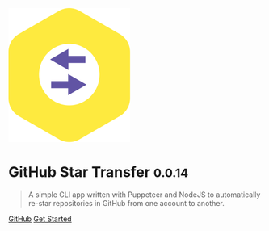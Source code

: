 <!-- _coverpage.md -->

![logo](logo2.svg)

# GitHub Star Transfer <small>0.0.14</small>

> A simple CLI app written with Puppeteer and NodeJS to automatically re-star repositories in GitHub from one account to another.

<!-- * Simple and lightweight (~19kB gzipped)
* No statically built html files
* Multiple themes -->

[GitHub](https://github.com/alexlee-dev/GitHub-Star-Transfer)
[Get Started](#github-star-transfer)